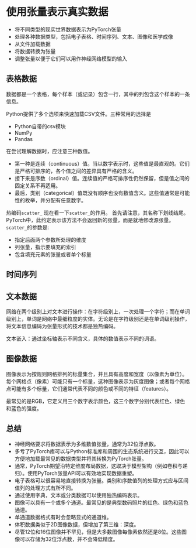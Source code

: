 # 使用张量表示真实数据
<ul style="user-select: auto;"><li style="user-select: auto;">将不同类型的现实世界数据表示为PyTorch张量</li><li style="user-select: auto;">处理各种数据类型，包括电子表格、时间序列、文本、图像和医学成像</li><li style="user-select: auto;">从文件加载数据</li><li style="user-select: auto;">将数据转换为张量</li><li style="user-select: auto;">调整张量以便于它们可以用作神经网络模型的输入</li></ul>

## 表格数据
数据都是一个表格，每个样本（或记录）包含一行，其中的列包含这个样本的一条信息。

Python提供了多个选项来快速加载CSV文件。三种常用的选择是

* Python自带的csv模块
* NumPy
* Pandas

在尝试理解数据时，应注意三种数值。
* 第一种是连续（continuous）值。当以数字表示时，这些值是最直观的。它们是严格可排序的，各个值之间的差异具有严格的含义。
* 接下来是序数（ordinal）值。连续值的严格可排序性仍然保留，但是值之间的固定关系不再适用。
* 最后，类别（categorical）值既没有顺序也没有数值含义。这些值通常是可能性的枚举，并分配有任意数字。
  
热编码<code>scatter_</code>
现在看一下<code>scatter_</code>的作用。 首先请注意，其名称下划线结尾。PyTorch中，此约定表示该方法不会返回新的张量，而是就地修改源张量。 <code>scatter_</code>的参数是:
* 指定后面两个参数所处理的维度
* 列张量，指示要填充的索引
* 包含填充元素的张量或者单个标量

## 时间序列
## 文本数据
网络在两个级别上对文本进行操作：在字符级别上，一次处理一个字符；而在单词级别上，单词是网络中最细粒度的实体。无论是在字符级别还是在单词级别操作，将文本信息编码为张量形式的技术都是独热编码。

文本嵌入：通过坐标轴表示不同含义，具体的数值表示不同的词语。
## 图像数据
图像表示为按规则网格排列的标量集合，并且具有高度和宽度（以像素为单位）。每个网格点（像素）可能只有一个标量，这种图像表示为灰度图像；或者每个网格点可能有多个标量，它们通常代表不同的颜色或不同的特征（features）。

最常见的是RGB，它定义用三个数字表示颜色，这三个数字分别代表红色、绿色和蓝色的强度。

## 总结
<ul style="user-select: auto;"><li style="user-select: auto;">神经网络要求将数据表示为多维数值张量，通常为32位浮点数。</li><li style="user-select: auto;">多亏了PyTorch库可以与Python标准库和周围的生态系统进行交互，因此可以方便地加载最常见的数据类型并将其转换为PyTorch张量。</li><li style="user-select: auto;">通常，PyTorch期望沿特定维度布局数据，这取决于模型架构（例如卷积与递归）。使用PyTorch张量API可以有效地实现数据重塑。</li><li style="user-select: auto;">电子表格可以很容易地直接转换为张量。类别和序数值列的处理方式应与区间值列的处理方式有所不同。</li><li style="user-select: auto;">通过使用字典，文本或分类数据可以使用独热编码表示。</li><li style="user-select: auto;">图像可以具有一个或多个通道。最常见的是典型数码照片的红色、绿色和蓝色通道。</li><li style="user-select: auto;">单通道数据格式有时会忽略显式的通道维。</li><li style="user-select: auto;">体积数据类似于2D图像数据，但增加了第三维：深度。</li><li style="user-select: auto;">尽管12位和16位图像并不罕见，但是大多数图像每像素依然还是8位。这些图像可以存储为32位浮点数，并不会降低精度。</li></ul>